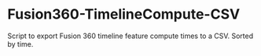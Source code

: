 # Fusion360-TimelineCompute-CSV
Script to export Fusion 360 timeline feature compute times to a CSV. Sorted by time.
